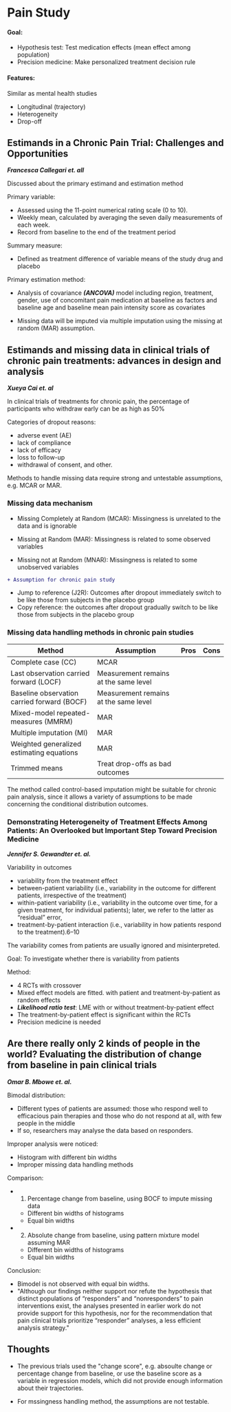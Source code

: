 # Pain Study


#### Goal: 

* Hypothesis test: Test medication effects (mean effect among population)
* Precision medicine: Make personalized treatment decision rule

#### Features: 

Similar as mental health studies

* Longitudinal (trajectory)
* Heterogeneity 
* Drop-off



## Estimands in a Chronic Pain Trial: Challenges and Opportunities
***Francesca Callegari et. all***

Discussed about the primary estimand and estimation method 

Primary variable: 

* Assessed using the 11-point numerical rating scale (0 to 10).
* Weekly mean, calculated by averaging the seven daily measurements of each week.
* Record from baseline to the end of the treatment period

Summary measure: 

* Defined as treatment difference of variable means of the study drug and placebo

Primary estimation method: 

* Analysis of covariance ***(ANCOVA)*** model including region, treatment, gender, use of concomitant pain medication at baseline as factors and baseline age and baseline mean pain intensity score as covariates

* Missing data will be imputed via multiple imputation using the missing at random (MAR) assumption.


## Estimands and missing data in clinical trials of chronic pain treatments: advances in design and analysis
***Xueya Cai et. al***

In clinical trials of treatments for chronic pain, the percentage of participants who withdraw early can be as high as 50%

Categories of dropout reasons: 

* adverse event (AE)
* lack of compliance
* lack of efficacy
* loss to follow-up
* withdrawal of consent, and other.

Methods to handle missing data require strong and untestable assumptions, e.g. MCAR or MAR. 

### Missing data mechanism

* Missing Completely at Random (MCAR): Missingness is unrelated to the data and is ignorable

* Missing at Random (MAR): Missingness is related to some observed variables

* Missing not at Random (MNAR): Missingness is related to some unobserved variables

```diff
+ Assumption for chronic pain study
```

* Jump to reference (J2R): Outcomes after dropout immediately switch to be like those from subjects in the placebo group 
* Copy reference: the outcomes after dropout gradually switch to be like those from subjects in the placebo group


### Missing data handling methods in chronic pain studies

| Method | Assumption | Pros | Cons|
| --- | --- | --- |--- |
|Complete case (CC) |  MCAR | | |
|Last observation carried forward (LOCF)| Measurement remains at the same level | |
|Baseline observation carried forward (BOCF)|Measurement remains at the same level | | 
|Mixed-model repeated-measures (MMRM) | MAR | | |
|Multiple imputation (MI)| MAR |  | |
|Weighted generalized estimating equations| MAR | | |
|Trimmed means|Treat drop-offs as bad outcomes | | | 


The method called control-based imputation might be suitable for chronic pain analysis, since it allows a variety of assumptions to be made concerning the conditional distribution outcomes. 


### Demonstrating Heterogeneity of Treatment Effects Among Patients: An Overlooked but Important Step Toward Precision Medicine
***Jennifer S. Gewandter et. al.***

Variability in outcomes
* variability from the treatment effect 
* between-patient variability (i.e., variability in the outcome for different patients, irrespective of the treatment)
* within-patient variability (i.e., variability in the outcome over time, for a given treatment, for individual patients); later, we refer to the latter as “residual” error, 
* treatment-by-patient interaction (i.e., variability in how patients respond to the treatment).6–10

The variability comes from patients are usually ignored and misinterpreted.

Goal: To investigate whether there is variability from patients 

Method: 

* 4 RCTs with crossover
* Mixed effect models are fitted. with patient and treatment-by-patient as random effects 
* ***Likelihood ratio test***: LME with or without treatment-by-patient effect
* The  treatment-by-patient effect is significant within the RCTs
* Precision medicine is needed


## Are there really only 2 kinds of people in the world? Evaluating the distribution of change from baseline in pain clinical trials 
***Omar B. Mbowe et. al.***

Bimodal distribution: 

* Different types of patients are assumed: those who respond well to efficacious pain therapies and those who do not respond at all, with few people in the middle
* If so, researchers may analyse the data based on responders. 

Improper analysis were noticed: 

* Histogram with different bin widths
* Improper missing data handling methods

Comparison: 

* 1. Percentage change from baseline, using BOCF to impute missing data 

   +  Different bin widths of histograms 
   +  Equal bin widths

* 2. Absolute change from baseline, using pattern mixture model assuming MAR

   +  Different bin widths of histograms 
   +  Equal bin widths

Conclusion: 

* Bimodel is not observed with equal bin widths. 
* "Although our findings neither support nor refute the hypothesis that distinct
populations of “responders” and “nonresponders” to pain interventions exist, the analyses presented in earlier work do not provide
support for this hypothesis, nor for the recommendation that pain clinical trials prioritize “responder” analyses, a less efficient analysis
strategy." 



## Thoughts 

* The previous trials used the "change score", e.g. absoulte change or percentage change from baseline, or use the baseline score as a variable in regression models, which did not provide enough information about their trajectories. 

* For mssingness handling method, the assumptions are not testable. 

